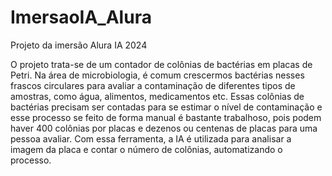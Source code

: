 # ImersaoIA_Alura
Projeto da imersão Alura IA 2024

O projeto trata-se de um contador de colônias de bactérias em placas de Petri. Na área de microbiologia, é comum crescermos bactérias nesses frascos circulares para avaliar a contaminação de diferentes tipos de amostras, como água, alimentos, medicamentos etc. Essas colônias de bactérias precisam ser contadas para se estimar o nível de contaminação e esse processo se feito de forma manual é bastante trabalhoso, pois podem haver 400 colônias por placas e dezenos ou centenas de placas para uma pessoa avaliar. Com essa ferramenta, a IA é utilizada para analisar a imagem da placa e contar o número de colônias, automatizando o processo.
